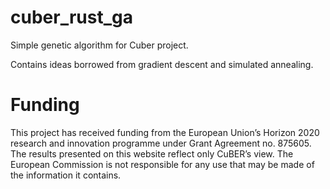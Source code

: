# cuber_rust_ga
Simple genetic algorithm for Cuber project. 

Contains ideas borrowed from gradient descent and simulated annealing.

# Funding
This project has received funding from the European Union’s Horizon 2020 research and innovation programme under Grant Agreement no. 875605.
The results presented on this website reflect only CuBER’s view. The European Commission is not responsible for
any use that may be made of the information it contains.
